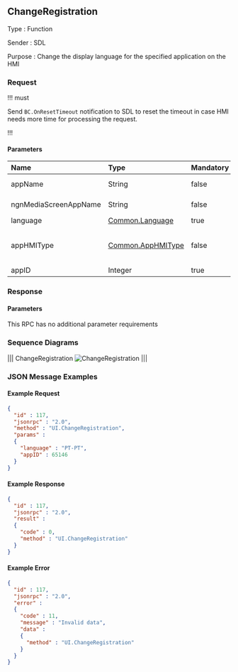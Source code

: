## ChangeRegistration

Type
: Function

Sender
: SDL

Purpose
: Change the display language for the specified application on the HMI

### Request

!!! must

Send `BC.OnResetTimeout` notification to SDL to reset the timeout in case HMI needs more time for processing the request.

!!!

#### Parameters

|Name|Type|Mandatory|Additional|
|:---|:---|:--------|:---------|
|appName|String|false|maxlength: 100|
|ngnMediaScreenAppName|String|false|maxlength: 100|
|language|[Common.Language](../../common/enums/#language)|true||
|appHMIType|[Common.AppHMIType](../../common/enums/#apphmitype)|false|array: true<br>minsize: 1<br>maxsize: 100|
|appID|Integer|true||

### Response

#### Parameters

This RPC has no additional parameter requirements

### Sequence Diagrams

|||
ChangeRegistration
![ChangeRegistration](./assets/ChangeRegistration.png)
|||

### JSON Message Examples

#### Example Request

```json
{
  "id" : 117,
  "jsonrpc" : "2.0",
  "method" : "UI.ChangeRegistration",
  "params" :
  {
    "language" : "PT-PT",
    "appID" : 65146
  }
}
```

#### Example Response

```json
{
  "id" : 117,
  "jsonrpc" : "2.0",
  "result" :
  {
    "code" : 0,
    "method" : "UI.ChangeRegistration"
  }
}
```

#### Example Error

```json
{
  "id" : 117,
  "jsonrpc" : "2.0",
  "error" :
  {
    "code" : 11,
    "message" : "Invalid data",
    "data" :
    {
      "method" : "UI.ChangeRegistration"
    }
  }
}
```
